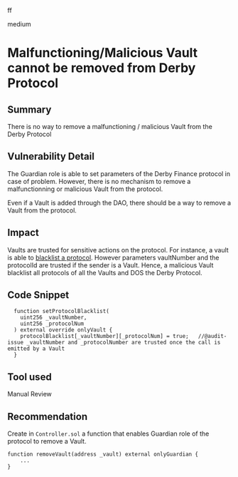 ff

medium

# Malfunctioning/Malicious Vault cannot be removed from Derby Protocol

## Summary
There is no way to remove a malfunctioning / malicious Vault from the Derby Protocol

## Vulnerability Detail
The Guardian role is able to set parameters of the Derby Finance protocol in case of problem.
However, there is no mechanism to remove a malfunctionning or malicious Vault from the protocol.

Even if a Vault is added through the DAO, there should be a way to remove a Vault from the protocol.

## Impact
Vaults are trusted for sensitive actions on the protocol.
For instance, a vault is able to [blacklist a protocol](https://github.com/sherlock-audit/2023-01-derby/blob/main/derby-yield-optimiser/contracts/Controller.sol#L117-L122). 
However parameters vaultNumber and the protocolId are trusted if the sender is a Vault.
Hence, a malicious Vault blacklist all protocols of all the Vaults and DOS the Derby Protocol.


## Code Snippet

```solidity
  function setProtocolBlacklist(
    uint256 _vaultNumber,
    uint256 _protocolNum
  ) external override onlyVault {
    protocolBlacklist[_vaultNumber][_protocolNum] = true;   //@audit-issue _vaultNumber and _protocolNumber are trusted once the call is emitted by a Vault
  }
```

## Tool used

Manual Review

## Recommendation
Create in `Controller.sol` a function that enables Guardian role of the protocol to remove a Vault.
```solidity
function removeVault(address _vault) external onlyGuardian {
    ...
}
```